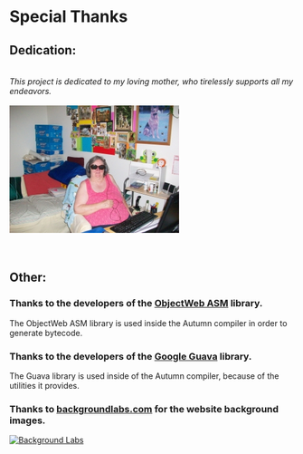 <div class="center-text"> <h1> Special Thanks </h1> </div>


## Dedication:

<br>
<div class="center-text"> <i>This project is dedicated to my loving mother, who tirelessly supports all my endeavors.</i> </div>
<br>
<div id="mom-image"> <img src="images/Mom.jpeg"> </div>

<br>
<br>



## Other:

### Thanks to the developers of the [ObjectWeb ASM](https://asm.ow2.org/) library.

The ObjectWeb ASM library is used inside the Autumn compiler in order to generate bytecode. 



### Thanks to the developers of the [Google Guava](https://code.google.com/p/guava-libraries/) library.

The Guava library is used inside of the Autumn compiler, because of the utilities it provides.



### Thanks to [backgroundlabs.com](https://www.backgroundlabs.com/) for the website background images.

<a href="https://www.backgroundlabs.com" title="Background Labs"><img src="https://www.backgroundlabs.com/images/backgroundlabs-100x100.png" border="0" alt="Background Labs" /></a>

